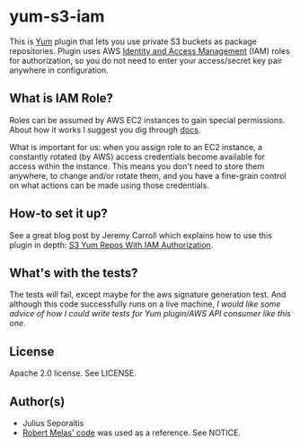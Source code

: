 # yum-s3-iam

This is [Yum](http://yum.baseurl.org/) plugin that lets you use
private S3 buckets as package repositories. Plugin uses AWS
[Identity and Access Management](http://aws.amazon.com/iam/) (IAM)
roles for authorization, so you do not need to enter your
access/secret key pair anywhere in configuration.

## What is IAM Role?

Roles can be assumed by AWS EC2 instances to gain special
permissions. About how it works I suggest you dig through
[docs](http://aws.amazon.com/documentation/iam/).

What is important for us: when you assign role to an EC2 instance,
a constantly rotated (by AWS) access credentials become available for
access within the instance. This means you don't need to store them
anywhere, to change and/or rotate them, and you have a fine-grain
control on what actions can be made using those credentials.

## How-to set it up?

See a great blog post by Jeremy Carroll which explains how to use this
plugin in depth: [S3 Yum Repos With IAM Authorization](http://www.carrollops.com/blog/2012/09/11/s3-yum-repos-with-iam-authorization/).

## What's with the tests?

The tests will fail, except maybe for the aws signature generation
test. And although this code successfully runs on a live machine, _I
would like some advice of how I could write tests for Yum plugin/AWS
API consumer like this one_.

## License

Apache 2.0 license. See LICENSE.

## Author(s)

- Julius Seporaitis
- [Robert Melas' code](https://github.com/rmela/yum-s3-plugin/) was
  used as a reference. See NOTICE.
